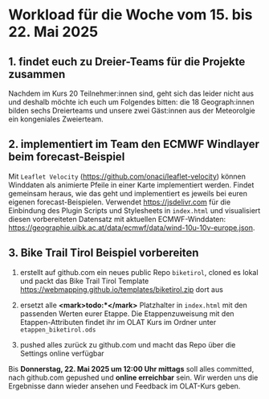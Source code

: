 # Workload für die Woche vom 15. bis 22. Mai 2025

## 1. findet euch zu Dreier-Teams für die Projekte zusammen

Nachdem im Kurs 20 Teilnehmer:innen sind, geht sich das leider nicht aus und deshalb möchte ich euch um Folgendes bitten: die 18 Geograph:innen bilden sechs Dreierteams und unsere zwei Gäst:innen aus der Meteorolgie ein kongeniales Zweierteam.

## 2. implementiert im Team den ECMWF Windlayer beim forecast-Beispiel

Mit `Leaflet Velocity` (<https://github.com/onaci/leaflet-velocity>) können Winddaten als animierte Pfeile in einer Karte implementiert werden. Findet gemeinsam heraus, wie das geht und implementiert es jeweils bei euren eigenen forecast-Beispielen. Verwendet <https://jsdelivr.com> für die Einbindung des Plugin Scripts und Stylesheets in `index.html` und visualisiert diesen vorbereiteten Datensatz mit aktuellen ECMWF-Winddaten: <https://geographie.uibk.ac.at/data/ecmwf/data/wind-10u-10v-europe.json>.

## 3. Bike Trail Tirol Beispiel vorbereiten

1. erstellt auf github.com ein neues public Repo `biketirol`, cloned es lokal und packt das Bike Trail Tirol Template <https://webmapping.github.io/templates/biketirol.zip> dort aus

2. ersetzt alle **&lt;mark>todo:*&lt;/mark>** Platzhalter in `index.html` mit den passenden Werten eurer Etappe. Die Etappenzuweisung mit den Etappen-Attributen findet ihr im OLAT Kurs im Ordner unter `etappen_biketirol.ods`

3. pushed alles zurück zu github.com und macht das Repo über die Settings online verfügbar

Bis **Donnerstag, 22. Mai 2025 um 12:00 Uhr mittags** soll alles committed, nach github.com gepushed und **online erreichbar** sein. Wir werden uns die Ergebnisse dann wieder ansehen und Feedback im OLAT-Kurs geben.
